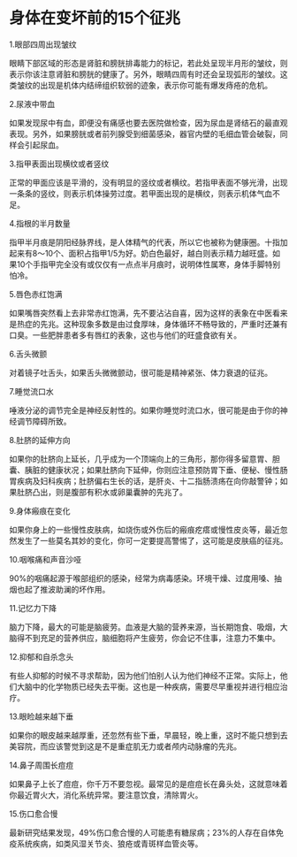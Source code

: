 # 身体在变坏前的15个征兆

1.眼部四周出现皱纹

眼睛下部区域的形态是肾脏和膀胱排毒能力的标记，若此处呈现半月形的皱纹，则表示你该注意肾脏和膀胱的健康了。另外，眼睛四周有时还会呈现弧形的皱纹。这类皱纹的出现是机体内结缔组织软弱的迹象，表示你可能有爆发痔疮的危机。

2.尿液中带血

如果发现尿中有血，即便没有痛感也要去医院做检查，因为尿血是肾结石的最直观表现。另外，如果膀胱或者前列腺受到细菌感染，器官内壁的毛细血管会破裂，同样会引起尿血。

3.指甲表面出现横纹或者竖纹

正常的甲面应该是平滑的，没有明显的竖纹或者横纹。若指甲表面不够光滑，出现一条条的竖纹，则表示机体操劳过度。若甲面出现的是横纹，则表示机体气血不足。

4.指根的半月数量

指甲半月痕是阴阳经脉界线，是人体精气的代表，所以它也被称为健康圈。十指加起来有8～10个、面积占指甲1/5为好。奶白色最好，越白则表示精力越旺盛。如果10个手指甲完全没有或仅仅有一点点半月痕时，说明体性属寒，身体手脚特别怕冷。

5.唇色赤红饱满

如果嘴唇突然看上去非常赤红饱满，先不要沾沾自喜，因为这样的表象在中医看来是热症的先兆。这种现象多数是由过食厚味，身体循环不畅导致的，严重时还兼有口臭。一些肥胖患者多有唇红的表象，这也与他们的旺盛食欲有关。

6.舌头微颤

对着镜子吐舌头，如果舌头微微颤动，很可能是精神紧张、体力衰退的征兆。

7.睡觉流口水

唾液分泌的调节完全是神经反射性的。如果你睡觉时流口水，很可能是由于你的神经调节障碍所致。

8.肚脐的延伸方向

如果你的肚脐向上延长，几乎成为一个顶端向上的三角形，那你得多留意胃、胆囊、胰脏的健康状况；如果肚脐向下延伸，你则应注意预防胃下垂、便秘、慢性肠胃疾病及妇科疾病；肚脐偏右生长的话，是肝炎、十二指肠溃疡在向你敲警钟；如果肚脐凸出，则是腹部有积水或卵巢囊肿的先兆了。

9.身体瘢痕在变化

如果你身上的一些慢性皮肤病，如烧伤或外伤后的瘢痕疙瘩或慢性皮炎等，最近忽然发生了一些莫名其妙的变化，你可一定要提高警惕了，这可能是皮肤癌的征兆。

10.咽喉痛和声音沙哑

90%的咽痛起源于喉部组织的感染，经常为病毒感染。环境干燥、过度用嗓、抽烟也起了推波助澜的坏作用。

11.记忆力下降

脑力下降，最大的可能是脑疲劳。血液是大脑的营养来源，当长期饱食、吸烟，大脑得不到充足的营养供应，脑细胞将产生疲劳，你会记不住事，注意力不集中。

12.抑郁和自杀念头

有些人抑郁的时候不寻求帮助，因为他们怕别人认为他们神经不正常。实际上，他们大脑中的化学物质已经失去平衡。这也是一种疾病，需要尽早重视并进行相应治疗。

13.眼睑越来越下垂

如果你的眼皮越来越厚重，还忽然有些下垂，早晨轻，晚上重，这时不能只想到去美容院，而应该警觉到这是不是重症肌无力或者颅内动脉瘤的先兆。

14.鼻子周围长痘痘

如果鼻子上长了痘痘，你千万不要忽视。最常见的是痘痘长在鼻头处，这就意味着你最近胃火大，消化系统异常。要注意饮食，清除胃火。

15.伤口愈合慢

最新研究结果发现，49%伤口愈合慢的人可能患有糖尿病；23%的人存在自体免疫系统疾病，如类风湿关节炎、狼疮或青斑样血管炎等。